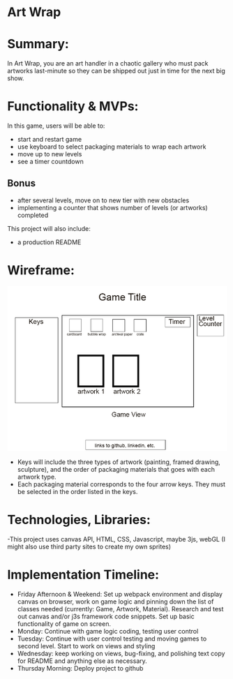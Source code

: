 # Art Wrap

# Summary:

In Art Wrap, you are an art handler in a chaotic gallery who must pack artworks last-minute so they can be shipped out just in time for the next big show.

# Functionality & MVPs:

In this game, users will be able to:
- start and restart game
- use keyboard to select packaging materials to wrap each artwork
- move up to new levels
- see a timer countdown

## Bonus
- after several levels, move on to new tier with new obstacles
- implementing a counter that shows number of levels (or artworks) completed

This project will also include:
- a production README

# Wireframe:
![wireframe](./wireframe/wireframe.png)

- Keys will include the three types of artwork (painting, framed drawing, sculpture), and the order of packaging materials that goes with each artwork type.
- Each packaging material corresponds to the four arrow keys. They must be selected in the order listed in the keys.

# Technologies, Libraries:
-This project uses canvas API, HTML, CSS, Javascript, maybe 3js, webGL (I might also use third party sites to create my own sprites)

# Implementation Timeline:
- Friday Afternoon & Weekend: Set up webpack environment and display canvas on browser, work on game logic and pinning down the list of classes needed (currently: Game, Artwork, Material). Research and test out canvas and/or j3s framework code snippets. Set up basic functionality of game on screen.
- Monday: Continue with game logic coding, testing user control
- Tuesday: Continue with user control testing and moving games to second level. Start to work on views and styling 
- Wednesday: keep working on views, bug-fixing, and polishing text copy for README and anything else as necessary.
- Thursday Morning: Deploy project to github

